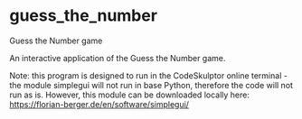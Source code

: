 # guess_the_number
Guess the Number game

An interactive application of the Guess the Number game. 

Note: this program is designed to run in the CodeSkulptor online terminal - the module simplegui will not run in base Python, therefore the code will not run as is. However, this module can be downloaded locally here: https://florian-berger.de/en/software/simplegui/

